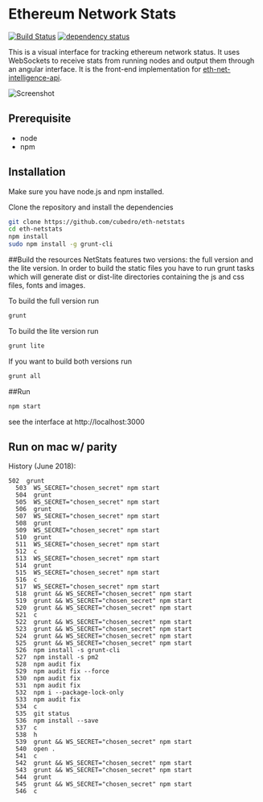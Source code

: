 Ethereum Network Stats
============
[![Build Status][travis-image]][travis-url] [![dependency status][dep-image]][dep-url]

This is a visual interface for tracking ethereum network status. It uses WebSockets to receive stats from running nodes and output them through an angular interface. It is the front-end implementation for [eth-net-intelligence-api](https://github.com/cubedro/eth-net-intelligence-api).

![Screenshot](https://raw.githubusercontent.com/cubedro/eth-netstats/master/src/images/screenshot.jpg?v=0.0.6 "Screenshot")

## Prerequisite
* node
* npm

## Installation
Make sure you have node.js and npm installed.

Clone the repository and install the dependencies

```bash
git clone https://github.com/cubedro/eth-netstats
cd eth-netstats
npm install
sudo npm install -g grunt-cli
```

##Build the resources
NetStats features two versions: the full version and the lite version. In order to build the static files you have to run grunt tasks which will generate dist or dist-lite directories containing the js and css files, fonts and images.


To build the full version run
```bash
grunt
```

To build the lite version run
```bash
grunt lite
```

If you want to build both versions run
```bash
grunt all
```

##Run

```bash
npm start
```

see the interface at http://localhost:3000

[travis-image]: https://travis-ci.org/cubedro/eth-netstats.svg
[travis-url]: https://travis-ci.org/cubedro/eth-netstats
[dep-image]: https://david-dm.org/cubedro/eth-netstats.svg
[dep-url]: https://david-dm.org/cubedro/eth-netstats


## Run on mac w/ parity

History (June 2018):
``` 
502  grunt
  503  WS_SECRET="chosen_secret" npm start
  504  grunt
  505  WS_SECRET="chosen_secret" npm start
  506  grunt
  507  WS_SECRET="chosen_secret" npm start
  508  grunt
  509  WS_SECRET="chosen_secret" npm start
  510  grunt
  511  WS_SECRET="chosen_secret" npm start
  512  c
  513  WS_SECRET="chosen_secret" npm start
  514  grunt
  515  WS_SECRET="chosen_secret" npm start
  516  c
  517  WS_SECRET="chosen_secret" npm start
  518  grunt && WS_SECRET="chosen_secret" npm start
  519  grunt && WS_SECRET="chosen_secret" npm start
  520  grunt && WS_SECRET="chosen_secret" npm start
  521  c
  522  grunt && WS_SECRET="chosen_secret" npm start
  523  grunt && WS_SECRET="chosen_secret" npm start
  524  grunt && WS_SECRET="chosen_secret" npm start
  525  grunt && WS_SECRET="chosen_secret" npm start
  526  npm install -s grunt-cli
  527  npm install -s pm2
  528  npm audit fix
  529  npm audit fix --force
  530  npm audit fix
  531  npm audit fix
  532  npm i --package-lock-only
  533  npm audit fix
  534  c
  535  git status
  536  npm install --save
  537  c
  538  h
  539  grunt && WS_SECRET="chosen_secret" npm start
  540  open .
  541  c
  542  grunt && WS_SECRET="chosen_secret" npm start
  543  grunt && WS_SECRET="chosen_secret" npm start
  544  grunt
  545  grunt && WS_SECRET="chosen_secret" npm start
  546  c

```
